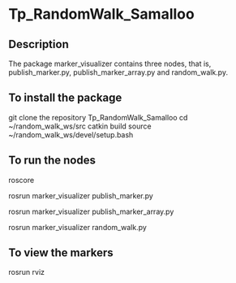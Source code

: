 # Tp_RandomWalk_Samalloo

## Description
The package marker_visualizer contains three nodes, that is, publish_marker.py, publish_marker_array.py and random_walk.py.

## To install the package
git clone the repository Tp_RandomWalk_Samalloo
cd ~/random_walk_ws/src
catkin build
source ~/random_walk_ws/devel/setup.bash

## To run the nodes
roscore

rosrun marker_visualizer publish_marker.py

rosrun marker_visualizer publish_marker_array.py

rosrun marker_visualizer random_walk.py

## To view the markers
rosrun rviz
